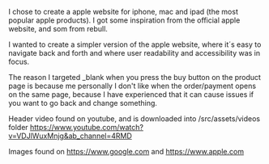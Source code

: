 I chose to create a apple website for iphone, mac and ipad (the most popular apple products). I got some inspiration from the official apple website, and som from rebull.

I wanted to create a simpler version of the apple website, where it´s easy to navigate back and forth and where user readability and accessibility was in focus.

The reason I targeted \_blank when you press the buy button on the product page is because me personally I don't like when the order/payment opens on the same page, because I have experienced that it can cause issues if you want to go back and change something.

Header video found on youtube, and is downloaded into /src/assets/videos folder
https://www.youtube.com/watch?v=VDJlWuxMnjg&ab_channel=4RMD

Images found on https://www.google.com and https://www.apple.com

